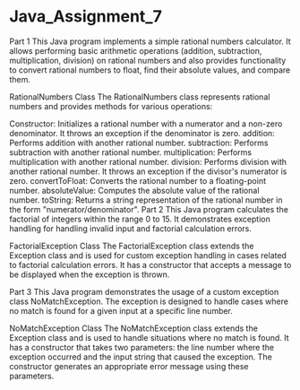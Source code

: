 # Java_Assignment_7

Part 1
This Java program implements a simple rational numbers calculator. It allows performing basic arithmetic operations (addition, subtraction, multiplication, division) on rational numbers and also provides functionality to convert rational numbers to float, find their absolute values, and compare them.

RationalNumbers Class
The RationalNumbers class represents rational numbers and provides methods for various operations:

Constructor: Initializes a rational number with a numerator and a non-zero denominator. It throws an exception if the denominator is zero.
addition: Performs addition with another rational number.
subtraction: Performs subtraction with another rational number.
multiplication: Performs multiplication with another rational number.
division: Performs division with another rational number. It throws an exception if the divisor's numerator is zero.
convertToFloat: Converts the rational number to a floating-point number.
absoluteValue: Computes the absolute value of the rational number.
toString: Returns a string representation of the rational number in the form "numerator/denominator".
Part 2
This Java program calculates the factorial of integers within the range 0 to 15. It demonstrates exception handling for handling invalid input and factorial calculation errors.

FactorialException Class
The FactorialException class extends the Exception class and is used for custom exception handling in cases related to factorial calculation errors. It has a constructor that accepts a message to be displayed when the exception is thrown.

Part 3
This Java program demonstrates the usage of a custom exception class NoMatchException. The exception is designed to handle cases where no match is found for a given input at a specific line number.

NoMatchException Class
The NoMatchException class extends the Exception class and is used to handle situations where no match is found. It has a constructor that takes two parameters: the line number where the exception occurred and the input string that caused the exception. The constructor generates an appropriate error message using these parameters.
